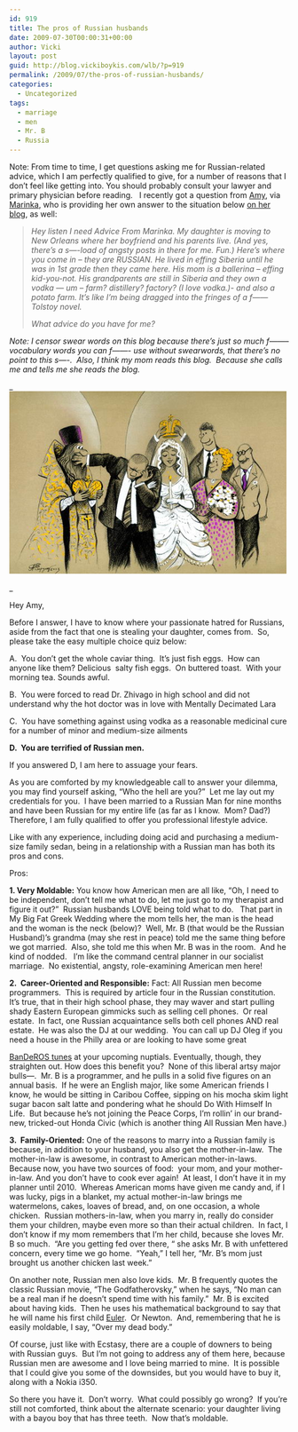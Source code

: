 ```yaml
---
id: 919
title: The pros of Russian husbands
date: 2009-07-30T00:00:31+00:00
author: Vicki
layout: post
guid: http://blog.vickiboykis.com/wlb/?p=919
permalink: /2009/07/the-pros-of-russian-husbands/
categories:
  - Uncategorized
tags:
  - marriage
  - men
  - Mr. B
  - Russia
---
```

Note: From time to time, I get questions asking me for Russian-related advice, which I am perfectly qualified to give, for a number of reasons that I don&#8217;t feel like getting into. You should probably consult your lawyer and primary physician before reading.   I recently got a question from [Amy](http://www.milkbreathandmargaritas.com/), via [Marinka](http://www.motherhoodinnyc.com/), who is providing her own answer to the situation below [on her blog](http://www.motherhoodinnyc.com/), as well:

> _Hey listen I need Advice From Marinka. My daughter is moving to New Orleans where her boyfriend and his parents live. (And yes, there&#8217;s a s&#8212;-load of angsty posts in there for me. Fun.) Here&#8217;s where you come in &#8211; they are RUSSIAN. He lived in effing Siberia until he was in 1st grade then they came here. His mom is a ballerina &#8211; effing kid-you-not. His grandparents are still in Siberia and they own a vodka &#8212; um &#8211; farm? distillery? factory? (I love vodka.)- and also a potato farm. It&#8217;s like I&#8217;m being dragged into the fringes of a f&#8212;&#8212; Tolstoy novel._
> 
> _What advice do you have for me?_ 

_Note: I censor swear words on this blog because there&#8217;s just so much f&#8212;&#8212;&#8211; vocabulary words you can f&#8212;&#8212;- use without swearwords, that there&#8217;s no point to this s&#8212;-.  Also, I think my mom reads this blog.  Because she calls me and tells me she reads the blog._ 

_[<img class="aligncenter size-full wp-image-922" title="svadba" src="https://raw.githubusercontent.com/veekaybee/wlb/gh-pages/assets/images/2009/07/svadba.jpg" alt="svadba" width="500" height="329" />](https://raw.githubusercontent.com/veekaybee/wlb/gh-pages/assets/images/2009/07/svadba.jpg)
  
_ 

Hey Amy,
  
Before I answer, I have to know where your passionate hatred for Russians, aside from the fact that one is stealing your daughter, comes from.  So, please take the easy multiple choice quiz below:

A.  You don&#8217;t get the whole caviar thing.  It&#8217;s just fish eggs.  How can anyone like them? Delicious  salty fish eggs.  On buttered toast.  With your morning tea. Sounds awful.
  
B.  You were forced to read Dr. Zhivago in high school and did not understand why the hot doctor was in love with Mentally Decimated Lara
  
C.  You have something against using vodka as a reasonable medicinal cure for a number of minor and medium-size ailments
  
**D.  You are terrified of Russian men.**

If you answered D, I am here to assuage your fears.

As you are comforted by my knowledgeable call to answer your dilemma, you may find yourself asking, “Who the hell are you?”  Let me lay out my credentials for you.  I have been married to a Russian Man for nine months and have been Russian for my entire life (as far as I know.  Mom? Dad?)  Therefore, I am fully qualified to offer you professional lifestyle advice.

Like with any experience, including doing acid and purchasing a medium-size family sedan, being in a relationship with a Russian man has both its pros and cons.

Pros:
  
**1. Very Moldable:** You know how American men are all like, &#8220;Oh, I need to be independent, don&#8217;t tell me what to do, let me just go to my therapist and figure it out?&#8221;  Russian husbands LOVE being told what to do.   That part in My Big Fat Greek Wedding where the mom tells her, the man is the head and the woman is the neck (below)?  Well, Mr. B (that would be the Russian Husband)&#8217;s grandma (may she rest in peace) told me the same thing before we got married.  Also, she told me this when Mr. B was in the room.  And he kind of nodded.   I&#8217;m like the command central planner in our socialist marriage.  No existential, angsty, role-examining American men here!



**2.  Career-Oriented and Responsible:** Fact: All Russian men become programmers.  This is required by article four in the Russian constitution.  It’s true, that in their high school phase, they may waver and start pulling shady Eastern European gimmicks such as selling cell phones.  Or real estate.  In fact, one Russian acquaintance sells both cell phones AND real estate.  He was also the DJ at our wedding.  You can call up DJ Oleg if you need a house in the Philly area or are looking to have some great
  
[BanDeROS tunes](http://www.youtube.com/watch?v=RetSAX7brYg) at your upcoming nuptials. Eventually, though, they straighten out. How does this benefit you?  None of this liberal artsy major bulls&#8212;.  Mr. B is a programmer, and he pulls in a solid five figures on an annual basis.  If he were an English major, like some American friends I know, he would be sitting in Caribou Coffee, sipping on his mocha skim light sugar bacon salt latte and pondering what he should Do With Himself In Life.  But because he&#8217;s not joining the Peace Corps, I’m rollin’ in our brand-new, tricked-out Honda Civic (which is another thing All Russian Men have.)

**3.  Family-Oriented:** One of the reasons to marry into a Russian family is because, in addition to your husband, you also get the mother-in-law.  The mother-in-law is awesome, in contrast to American mother-in-laws.  Because now, you have two sources of food:  your mom, and your mother-in-law. And you don’t have to cook ever again!  At least, I don’t have it in my planner until 2010.  Whereas American moms have given me candy and, if I was lucky, pigs in a blanket, my actual mother-in-law brings me watermelons, cakes, loaves of bread, and, on one occasion, a whole chicken.  Russian mothers-in-law, when you marry in, really do consider them your children, maybe even more so than their actual children.  In fact, I don’t know if my mom remembers that I’m her child, because she loves Mr. B so much.  “Are you getting fed over there, “ she asks Mr. B with unfettered concern, every time we go home.  “Yeah,” I tell her, “Mr. B’s mom just brought us another chicken last week.”

On another note, Russian men also love kids.  Mr. B frequently quotes the classic Russian movie, “The Godfatherovsky,” when he says, “No man can be a real man if he doesn’t spend time with his family.”  Mr. B is excited about having kids.  Then he uses his mathematical background to say that he will name his first child [Euler](http://en.wikipedia.org/wiki/Leonhard_Euler).  Or Newton.  And, remembering that he is easily moldable, I say, “Over my dead body.”

Of course, just like with Ecstasy, there are a couple of downers to being with Russian guys.  But I’m not going to address any of them here, because Russian men are awesome and I love being married to mine.  It is possible that I could give you some of the downsides, but you would have to buy it, along with a Nokia i350.

So there you have it.  Don’t worry.  What could possibly go wrong?  If you’re still not comforted, think about the alternate scenario: your daughter living with a bayou boy that has three teeth.  Now that’s moldable.